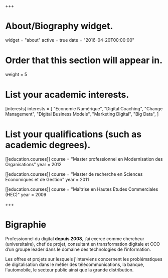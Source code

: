 +++
# About/Biography widget.
widget = "about"
active = true
date = "2016-04-20T00:00:00"

# Order that this section will appear in.
weight = 5

# List your academic interests.
[interests]
  interests = [
     "Economie Numérique",
	"Digital Coaching",
	"Change Management",
	"Digital Business Models",
    "Marketing Digital",
	"Big Data",
  ]

# List your qualifications (such as academic degrees).
[[education.courses]]
  course = "Master professionnel en Modernisation des Organisations"
  year = 2012

[[education.courses]]
  course = "Master de recherche en Sciences Economiques et de Gestion"
  year = 2011

[[education.courses]]
  course = "Maîtrise en Hautes Etudes Commerciales (HEC)"
  year = 2009

+++

# Bigraphie

Professionnel du digital <b>depuis 2008</b>, j’ai exercé comme chercheur (universitaire), chef de projet, consultant en transformation digitale et CCO d’un groupe leader dans le domaine des technologies de l’information.

Les offres et projets sur lesquels j'interviens concernent les problématiques de digitalisation dans le métier des télécommunications, la banque, l'automobile, le secteur public ainsi que la grande distribution.
